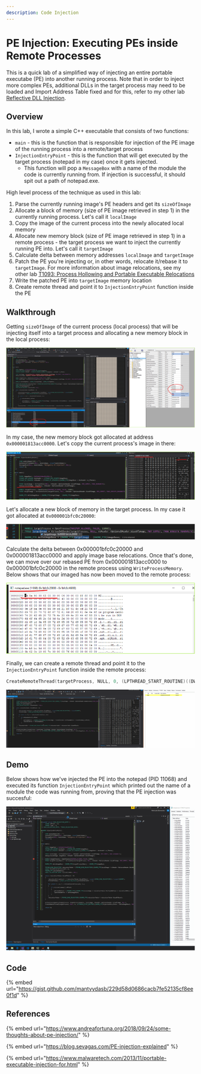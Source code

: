 ```yaml
---
description: Code Injection
---
```


# PE Injection: Executing PEs inside Remote Processes

This is a quick lab of a simplified way of injecting an entire portable executabe \(PE\) into another running process. Note that in order to inject more complex PEs, additional DLLs in the target process may need to be loaded and Import Address Table fixed and for this, refer to my other lab [Reflective DLL Injection](reflective-dll-injection.md#resolving-import-address-table).

## Overview

In this lab, I wrote a simple C++ executable that consists of two functions:

* `main` - this is the function that is responsible for injection of the PE image of the running process into a remote/target process
* `InjectionEntryPoint` - this is the function that will get executed by the target process \(notepad in my case\) once it gets injected. 
  * This function will pop a `MessageBox` with a name of the module the code is currently running from. If injection is successful, it should spit out a path of notepad.exe.

High level process of the technique as used in this lab:

1. Parse the currently running image's PE headers and get its `sizeOfImage`
2. Allocate a block of memory \(size of PE image retrieved in step 1\) in the currently running process. Let's call it `localImage`
3. Copy the image of the current process into the newly allocated local memory
4. Allocate new memory block \(size of PE image retrieved in step 1\) in a remote process - the target process we want to inject the currently running PE into. Let's call it `targetImage`
5. Calculate delta between memory addresses `localImage` and `targetImage`
6. Patch the PE you're injecting or, in other words, relocate it/rebase it to `targetImage`. For more information about image relocations, see my other lab [T1093: Process Hollowing and Portable Executable Relocations](process-hollowing-and-pe-image-relocations.md)
7. Write the patched PE into `targetImage` memory location
8. Create remote thread and point it to `InjectionEntryPoint` function inside the PE

## Walkthrough

Getting `sizeOfImage` of the current process \(local process\) that will be injecting itself into a target process and allocating a new memory block in the local process:

![](../../.gitbook/assets/image%20%2860%29.png)

In my case, the new memory block got allocated at address `0x000001813acc0000`. Let's copy the current process's image in there:

![](../../.gitbook/assets/image%20%28125%29.png)

Let's allocate a new block of memory in the target process. In my case it got allocated at `0x000001bfc0c20000`:

![](../../.gitbook/assets/image%20%2897%29.png)

Calculate the delta between 0x000001bfc0c20000 and 0x000001813acc0000 and apply image base relocations. Once that's done, we can move over our rebased PE from 0x000001813acc0000 to 0x000001bfc0c20000 in the remote process using `WriteProcessMemory`. Below shows that our imaged has now been moved to the remote process:

![](../../.gitbook/assets/image%20%2840%29.png)

Finally, we can create a remote thread and point it to the `InjectionEntryPoint` function inside the remote process:

```cpp
CreateRemoteThread(targetProcess, NULL, 0, (LPTHREAD_START_ROUTINE)((DWORD_PTR)InjectionEntryPoint + deltaImageBase), NULL, 0, NULL);
```

![New thread getting created inside notepad.exe](../../.gitbook/assets/newthread.gif)

## Demo

Below shows how we've injected the PE into the notepad \(PID 11068\) and executed its function `InjectionEntryPoint` which printed out the name of a module the code was running from, proving that the PE injection was succesful:

![](../../.gitbook/assets/pe-injection.gif)

## Code

{% embed url="https://gist.github.com/mantvydasb/229d58d0686cacb7fe52135cf8ee0f1d" %}

## References

{% embed url="https://www.andreafortuna.org/2018/09/24/some-thoughts-about-pe-injection/" %}

{% embed url="https://blog.sevagas.com/PE-injection-explained" %}

{% embed url="https://www.malwaretech.com/2013/11/portable-executable-injection-for.html" %}

